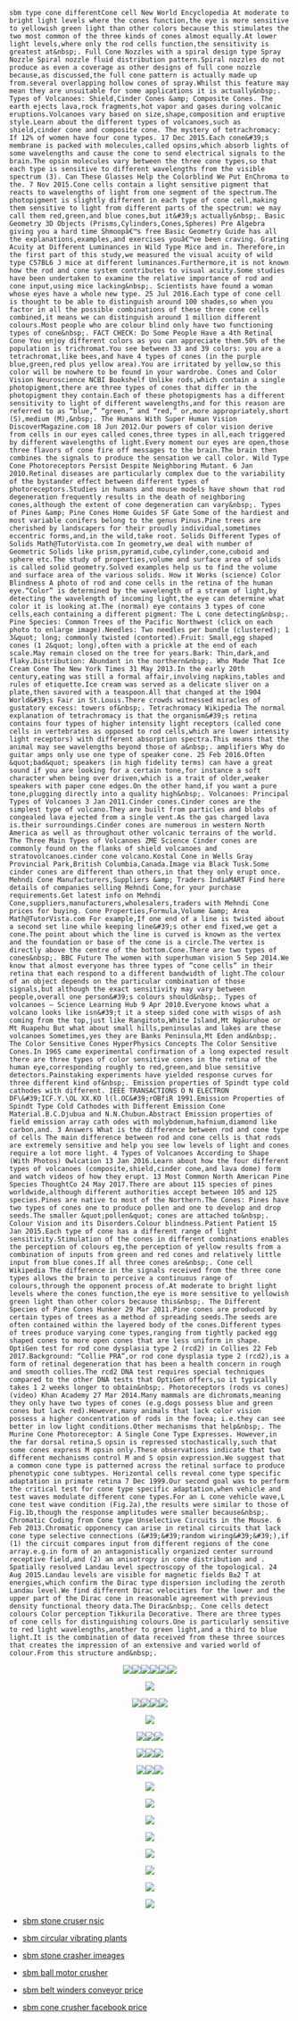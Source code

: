 
```
sbm type cone differentCone cell New World Encyclopedia At moderate to bright light levels where the cones function,the eye is more sensitive to yellowish green light than other colors because this stimulates the two most common of the three kinds of cones almost equally.At lower light levels,where only the rod cells function,the sensitivity is greatest at&nbsp;. Full Cone Nozzles with a spiral design type Spray Nozzle Spiral nozzle fluid distribution pattern.Spiral nozzles do not produce as even a coverage as other designs of full cone nozzle because,as discussed,the full cone pattern is actually made up from.several overlapping hollow cones of spray.Whilst this feature may mean they are unsuitable for some applications it is actually&nbsp;. Types of Volcanoes: Shield,Cinder Cones &amp; Composite Cones. The earth ejects lava,rock fragments,hot vapor and gases during volcanic eruptions.Volcanoes vary based on size,shape,composition and eruptive style.Learn about the different types of volcanoes,such as shield,cinder cone and composite cone. The mystery of tetrachromacy: If 12% of women have four cone types. 17 Dec 2015.Each cone&#39;s membrane is packed with molecules,called opsins,which absorb lights of some wavelengths and cause the cone to send electrical signals to the brain.The opsin molecules vary between the three cone types,so that each type is sensitive to different wavelengths from the visible spectrum (3). Can These Glasses Help the Colorblind We Put EnChroma to the. 7 Nov 2015.Cone cells contain a light sensitive pigment that reacts to wavelengths of light from one segment of the spectrum.The photopigment is slightly different in each type of cone cell,making them sensitive to light from different parts of the spectrum: we may call them red,green,and blue cones,but it&#39;s actually&nbsp;. Basic Geometry 3D Objects (Prisms,Cylinders,Cones,Spheres) Pre Algebra giving you a hard time Shmoopâ€™s free Basic Geometry Guide has all the explanations,examples,and exercises youâ€™ve been craving. Grating Acuity at Different Luminances in Wild Type Mice and in. Therefore,in the first part of this study,we measured the visual acuity of wild type C57BL6 J mice at different luminances.Furthermore,it is not known how the rod and cone system contributes to visual acuity.Some studies have been undertaken to examine the relative importance of rod and cone input,using mice lacking&nbsp;. Scientists have found a woman whose eyes have a whole new type. 25 Jul 2016.Each type of cone cell is thought to be able to distinguish around 100 shades,so when you factor in all the possible combinations of these three cone cells combined,it means we can distinguish around 1 million different colours.Most people who are colour blind only have two functioning types of cone&nbsp;. FACT CHECK: Do Some People Have a 4th Retinal Cone You enjoy different colors as you can appreciate them.50% of the population is trichromat.You see between 33 and 39 colors: you are a tetrachromat,like bees,and have 4 types of cones (in the purple blue,green,red plus yellow area).You are irritated by yellow,so this color will be nowhere to be found in your wardrobe. Cones and Color Vision Neuroscience NCBI Bookshelf Unlike rods,which contain a single photopigment,there are three types of cones that differ in the photopigment they contain.Each of these photopigments has a different sensitivity to light of different wavelengths,and for this reason are referred to as “blue,” “green,” and “red,” or,more appropriately,short (S),medium (M),&nbsp;. The Humans With Super Human Vision DiscoverMagazine.com 18 Jun 2012.Our powers of color vision derive from cells in our eyes called cones,three types in all,each triggered by different wavelengths of light.Every moment our eyes are open,those three flavors of cone fire off messages to the brain.The brain then combines the signals to produce the sensation we call color. Wild Type Cone Photoreceptors Persist Despite Neighboring Mutant. 6 Jan 2010.Retinal diseases are particularly complex due to the variability of the bystander effect between different types of photoreceptors.Studies in humans and mouse models have shown that rod degeneration frequently results in the death of neighboring cones,although the extent of cone degeneration can vary&nbsp;. Types of Pines &amp; Pine Cones Home Guides SF Gate Some of the hardiest and most variable conifers belong to the genus Pinus.Pine trees are cherished by landscapers for their proudly individual,sometimes eccentric forms,and,in the wild,take root. Solids Different Types of Solids Math@TutorVista.com In geometry,we deal with number of Geometric Solids like prism,pyramid,cube,cylinder,cone,cuboid and sphere etc.The study of properties,volume and surface area of solids is called solid geometry.Solved examples help us to find the volume and surface area of the various solids. How it Works (science) Color Blindness A photo of rod and cone cells in the retina of the human eye.“Color” is determined by the wavelength of a stream of light,by detecting the wavelength of incoming light,the eye can determine what color it is looking at.The (normal) eye contains 3 types of cone cells,each containing a different pigment: The L cone detecting&nbsp;. Pine Species: Common Trees of the Pacific Northwest (click on each photo to enlarge image).Needles: Two needles per bundle (clustered); 1 3&quot; long; commonly twisted (contorted).Fruit: Small,egg shaped cones (1 2&quot; long),often with a prickle at the end of each scale.May remain closed on the tree for years.Bark: Thin,dark,and flaky.Distribution: Abundant in the northern&nbsp;. Who Made That Ice Cream Cone The New York Times 31 May 2013.In the early 20th century,eating was still a formal affair,involving napkins,tables and rules of etiquette.Ice cream was served as a delicate sliver on a plate,then savored with a teaspoon.All that changed at the 1904 World&#39;s Fair in St.Louis.There crowds witnessed miracles of gustatory excess: towers of&nbsp;. Tetrachromacy Wikipedia The normal explanation of tetrachromacy is that the organism&#39;s retina contains four types of higher intensity light receptors (called cone cells in vertebrates as opposed to rod cells,which are lower intensity light receptors) with different absorption spectra.This means that the animal may see wavelengths beyond those of a&nbsp;. amplifiers Why do guitar amps only use one type of speaker cone. 25 Feb 2016.Often &quot;bad&quot; speakers (in high fidelity terms) can have a great sound if you are looking for a certain tone,for instance a soft character when being over driven,which is a trait of older,weaker speakers with paper cone edges.On the other hand,if you want a pure tone,plugging directly into a quality high&nbsp;. Volcanoes: Principal Types of Volcanoes 3 Jan 2011.Cinder cones.Cinder cones are the simplest type of volcano.They are built from particles and blobs of congealed lava ejected from a single vent.As the gas charged lava is.their surroundings.Cinder cones are numerous in western North America as well as throughout other volcanic terrains of the world. The Three Main Types of Volcanoes ZME Science Cinder cones are commonly found on the flanks of shield volcanoes and stratovolcanoes.cinder cone volcano.Kostal Cone in Wells Gray Provincial Park,British Columbia,Canada.Image via Black Tusk.Some cinder cones are different than others,in that they only erupt once. Mehndi Cone Manufacturers,Suppliers &amp; Traders IndiaMART Find here details of companies selling Mehndi Cone,for your purchase requirements.Get latest info on Mehndi Cone,suppliers,manufacturers,wholesalers,traders with Mehndi Cone prices for buying. Cone Properties,Formula,Volume &amp; Area Math@TutorVista.com For example,If one end of a line is twisted about a second set line while keeping line&#39;s other end fixed,we get a cone.The point about which the line is curved is known as the vertex and the foundation or base of the cone is a circle.The vertex is directly above the centre of the bottom.Cone.There are two types of cones&nbsp;. BBC Future The women with superhuman vision 5 Sep 2014.We know that almost everyone has three types of “cone cells” in their retina that each respond to a different bandwidth of light.The colour of an object depends on the particular combination of those signals,but although the exact sensitivity may vary between people,overall one person&#39;s colours should&nbsp;. Types of volcanoes — Science Learning Hub 9 Apr 2010.Everyone knows what a volcano looks like isn&#39;t it a steep sided cone with wisps of ash coming from the top,just like Rangitoto,White Island,Mt Ngāuruhoe or Mt Ruapehu But what about small hills,peninsulas and lakes are these volcanoes Sometimes,yes they are Banks Peninsula,Mt Eden and&nbsp;. The Color Sensitive Cones HyperPhysics Concepts The Color Sensitive Cones.In 1965 came experimental confirmation of a long expected result there are three types of color sensitive cones in the retina of the human eye,corresponding roughly to red,green,and blue sensitive detectors.Painstaking experiments have yielded response curves for three different kind of&nbsp;. Emission properties of Spindt type cold cathodes with different. IEEE TRANSACTIONS O N ELECTRON DF\&#39;ICF.Y.\OL XX.KO l(l.OC&#39;rOBfiR 1991.Emission Properties of Spindt Type Cold Cathodes with Different Emission Cone Material.B.C.Djubua and N.N.Chubun.Abstract Emission properties of field emission array cath odes with molybdenum,hafnium,diamond like carbon,and. 3 Answers What is the difference between rod and cone type of cells The main difference between rod and cone cells is that rods are extremely sensitive and help you see low levels of light and cones require a lot more light. 4 Types of Volcanoes According to Shape (With Photos) Owlcation 13 Jan 2016.Learn about how the four different types of volcanoes (composite,shield,cinder cone,and lava dome) form and watch videos of how they erupt. 13 Most Common North American Pine Species ThoughtCo 24 May 2017.There are about 115 species of pines worldwide,although different authorities accept between 105 and 125 species.Pines are native to most of the Northern.The Cones: Pines have two types of cones one to produce pollen and one to develop and drop seeds.The smaller &quot;pollen&quot; cones are attached to&nbsp;. Colour Vision and its Disorders.Colour blindness.Patient Patient 15 Jan 2015.Each type of cone has a different range of light sensitivity.Stimulation of the cones in different combinations enables the perception of colours eg,the perception of yellow results from a combination of inputs from green and red cones and relatively little input from blue cones.If all three cones are&nbsp;. Cone cell Wikipedia The difference in the signals received from the three cone types allows the brain to perceive a continuous range of colours,through the opponent process of.At moderate to bright light levels where the cones function,the eye is more sensitive to yellowish green light than other colors because this&nbsp;. The Different Species of Pine Cones Hunker 29 Mar 2011.Pine cones are produced by certain types of trees as a method of spreading seeds.The seeds are often contained within the layered body of the cones.Different types of trees produce varying cone types,ranging from tightly packed egg shaped cones to more open cones that are less uniform in shape. OptiGen test for rod cone dysplasia type 2 (rcd2) in Collies 22 Feb 2017.Background: “Collie PRA”,or rod cone dysplasia type 2 (rcd2),is a form of retinal degeneration that has been a health concern in rough and smooth collies.The rcd2 DNA test requires special techniques compared to the other DNA tests that OptiGen offers,so it typically takes 1 2 weeks longer to obtain&nbsp;. Photoreceptors (rods vs cones) (video) Khan Academy 27 Mar 2014.Many mammals are dichromats,meaning they only have two types of cones (e.g.dogs possess blue and green cones but lack red).However,many animals that lack color vision possess a higher concentration of rods in the fovea; i.e.they can see better in low light conditions.Other mechanisms that help&nbsp;. The Murine Cone Photoreceptor: A Single Cone Type Expresses. However,in the far dorsal retina,S opsin is repressed stochastically,such that some cones express M opsin only.These observations indicate that two different mechanisms control M and S opsin expression.We suggest that a common cone type is patterned across the retinal surface to produce phenotypic cone subtypes. Horizontal cells reveal cone type specific adaptation in primate retina 7 Dec 1999.Our second goal was to perform the critical test for cone type specific adaptation,when vehicle and test waves modulate different cone types.For an L cone vehicle wave,L cone test wave condition (Fig.2a),the results were similar to those of Fig.1b,though the response amplitudes were smaller because&nbsp;. Chromatic Coding from Cone type Unselective Circuits in the Mouse. 6 Feb 2013.Chromatic opponency can arise in retinal circuits that lack cone type selective connections (&#39;&#39;random wiring&#39;&#39;),if (1) the circuit compares input from different regions of the cone array.e.g.in form of an antagonistically organized center surround receptive field,and (2) an anisotropy in cone distribution and . Spatially resolved Landau level spectroscopy of the topological. 24 Aug 2015.Landau levels are visible for magnetic fields B≥2 T at energies,which confirm the Dirac type dispersion including the zeroth Landau level.We find different Dirac velocities for the lower and the upper part of the Dirac cone in reasonable agreement with previous density functional theory data.The Dirac&nbsp;. Cone cells detect colours Color perception Tikkurila Decorative. There are three types of cone cells for distinguishing colours.One is particularly sensitive to red light wavelengths,another to green light,and a third to blue light.It is the combination of data received from these three sources that creates the impression of an extensive and varied world of colour.From this structure and&nbsp;. 
```

<div align="center">
  
<a rel="nofollow" href="https://m.shibang-china.com?f=github&k=sbm+type+cone+different"><img src="https://static.shibang-china.com/en/l.png"></a><img src="https://static.shibang-china.com/en/hw.png"><a rel="nofollow" href="https://m.shibang-china.com/product/?f=github&k=sbm+type+cone+different"><img src="https://static.shibang-china.com/en/p.png"></a><a rel="nofollow" href="https://m.shibang-china.com/cases/?f=github&k=sbm+type+cone+different"><img src="https://static.shibang-china.com/en/c.png"></a><a rel="nofollow" href="https://m.shibang-china.com/news/?f=github&k=sbm+type+cone+different"><img src="https://static.shibang-china.com/en/n.png"></a><a rel="nofollow" href="https://m.shibang-china.com?f=github&k=sbm+type+cone+different"><img src="https://static.shibang-china.com/en/m.png"></a>

<a rel="nofollow" href="https://m.shibang-china.com/product/?f=github&k=sbm+type+cone+different"><img src="https://static.shibang-china.com/en/b.jpg"></a>
  
<a rel="nofollow" href="https://m.shibang-china.com/solution-aggregate.html?f=github&k=sbm+type+cone+different"><img src="https://static.shibang-china.com/en/a.jpg"></a><a rel="nofollow" href="https://m.shibang-china.com/solution-mine.html?f=github&k=sbm+type+cone+different"><img src="https://static.shibang-china.com/en/m.jpg"></a><a rel="nofollow" href="https://m.shibang-china.com/solution-mill.html?f=github&k=sbm+type+cone+different"><img src="https://static.shibang-china.com/en/g.jpg"></a><a rel="nofollow" href="https://m.shibang-china.com/solution-epc.html?f=github&k=sbm+type+cone+different"><img src="https://static.shibang-china.com/en/e.jpg"></a>

<a rel="nofollow" href="https://m.shibang-china.com/product/?f=github&k=sbm+type+cone+different"><img src="https://static.shibang-china.com/en/a-p.png"></a>

<a rel="nofollow" href="https://m.shibang-china.com/product/crusher/c6x.html?f=github&k=sbm+type+cone+different"><img src="https://static.shibang-china.com/en/j.jpg"></a><a rel="nofollow" href="https://m.shibang-china.com/product/crusher/ci5x.html?f=github&k=sbm+type+cone+different"><img src="https://static.shibang-china.com/en/i.jpg"></a><a rel="nofollow" href="https://m.shibang-china.com/product/crusher/hst.html?f=github&k=sbm+type+cone+different"><img src="https://static.shibang-china.com/en/c.jpg"></a>

<a rel="nofollow" href="https://m.shibang-china.com/product/mill/mtw.html?f=github&k=sbm+type+cone+different"><img src="https://static.shibang-china.com/en/mtw.jpg"></a><a rel="nofollow" href="https://m.shibang-china.com/product/mill/scm.html?f=github&k=sbm+type+cone+different"><img src="https://static.shibang-china.com/en/scm.jpg"></a><a rel="nofollow" href="https://m.shibang-china.com/product/mill/lm.html?f=github&k=sbm+type+cone+different"><img src="https://static.shibang-china.com/en/lm.jpg"></a>

<a rel="nofollow" href="https://m.shibang-china.com/product/sand/vsi6x.html?f=github&k=sbm+type+cone+different"><img src="https://static.shibang-china.com/en/6x.jpg"></a><a rel="nofollow" href="https://m.shibang-china.com/product/sand/vu.html?f=github&k=sbm+type+cone+different"><img src="https://static.shibang-china.com/en/vu.jpg"></a><a rel="nofollow" href="https://m.shibang-china.com/product/mobile/klun.html?f=github&k=sbm+type+cone+different"><img src="https://static.shibang-china.com/en/k.jpg"></a>

<a rel="nofollow" href="https://m.shibang-china.com/cases/?f=github&k=sbm+type+cone+different"><img src="https://static.shibang-china.com/en/case.png"></a>

<a rel="nofollow" href="https://m.shibang-china.com/cases/aggregate/202.html?f=github&k=sbm+type+cone+different"><img src="https://static.shibang-china.com/en/c-1.jpg"></a>

<a rel="nofollow" href="https://m.shibang-china.com/cases/aggregate/203.html?f=github&k=sbm+type+cone+different"><img src="https://static.shibang-china.com/en/c-2.jpg"></a>

<a rel="nofollow" href="https://m.shibang-china.com/cases/mill/123.html?f=github&k=sbm+type+cone+different"><img src="https://static.shibang-china.com/en/c-3.jpg"></a>

<a rel="nofollow" href="https://m.shibang-china.com/contact_us.html?f=github&k=sbm+type+cone+different"><img src="https://static.shibang-china.com/en/contact.png"></a>

<a rel="nofollow" href="https://swt.shibang-china.com/?f=github&k=sbm+type+cone+different"><img src="https://static.shibang-china.com/en/chat.png"></a>

<a rel="nofollow" href="https://whatsapp.shibangsoft.com/WhatsApp.php?f=github&k=sbm+type+cone+different"><img src="https://static.shibang-china.com/en/whatsapp.png"></a>

<a rel="nofollow" href="https://m.shibang-china.com/?f=github&k=sbm+type+cone+different"><img src="https://static.shibang-china.com/en/website.png"></a>

</div>


* [sbm stone cruser nsic](sbm%20stone%20cruser%20nsic.md)

* [sbm circular vibrating plants](sbm%20circular%20vibrating%20plants.md)

* [sbm stone crasher imeages](sbm%20stone%20crasher%20imeages.md)

* [sbm ball motor crusher](sbm%20ball%20motor%20crusher.md)

* [sbm belt winders conveyor price](sbm%20belt%20winders%20conveyor%20price.md)

* [sbm cone crusher facebook price](sbm%20cone%20crusher%20facebook%20price.md)